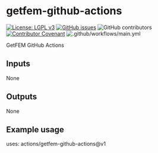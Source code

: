 # getfem-github-actions
[![License: LGPL v3](https://img.shields.io/badge/License-LGPL%20v3-blue.svg)](https://www.gnu.org/licenses/lgpl-3.0)
[![GitHub issues](https://img.shields.io/github/issues/getfem-doc/getfem-github-actions.svg?style=flat-square)](https://img.shields.io/github/issues/getfem-doc/getfem-github-actions?style=flat-square)
![GitHub contributors](https://img.shields.io/github/contributors/getfem-doc/getfem-github-actions?style=flat-square)
[![Contributor Covenant](https://img.shields.io/badge/Contributor%20Covenant-v2.0%20adopted-ff69b4.svg)](CODE_OF_CONDUCT.md)
![.github/workflows/main.yml](https://github.com/getfem-doc/getfem-github-actions/workflows/.github/workflows/main.yml/badge.svg)

GetFEM GitHub Actions

## Inputs

None

## Outputs

None

## Example usage

uses: actions/getfem-github-actions@v1
